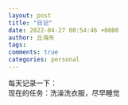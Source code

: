 ```yaml
---
layout: post
title: "日记"
date: 2022-04-27 00:54:46 +0800
author: 丘海东 
tags: 
comments: true
categories: personal
---
```

每天记录一下：  
现在的任务：洗澡洗衣服，尽早睡觉
